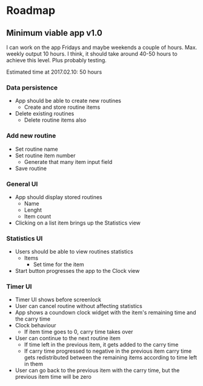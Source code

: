 # Roadmap

## Minimum viable app v1.0

I can work on the app Fridays and maybe weekends a couple of hours. Max. weekly output 10 hours. I think, it should take around 40-50 hours to achieve this level. Plus probably testing.

Estimated time at 2017.02.10: 50 hours

### Data persistence
* App should be able to create new routines
  * Create and store routine items
* Delete existing routines
  * Delete routine items also

### Add new routine
* Set routine name
* Set routine item number
  * Generate that many item input field
* Save routine

### General UI
* App should display stored routines
  * Name
  * Lenght
  * Item count
* Clicking on a list item brings up the Statistics view

### Statistics UI
* Users should be able to view routines statistics
  * Items
    * Set time for the item
* Start button progresses the app to the Clock view

### Timer UI
* Timer UI shows before screenlock
* User can cancel routine without affecting statistics
* App shows a coundown clock widget with the item's remaining time and the carry time
* Clock behaviour
  * If item time goes to 0, carry time takes over
* User can continue to the next routine item
  * If time left in the previous item, it gets added to the carry time
  * If carry time progressed to negative in the previous item carry time gets redistributed between the remaining items according to time left in them
* User can go back to the previous item with the carry time, but the previous item time will be zero
